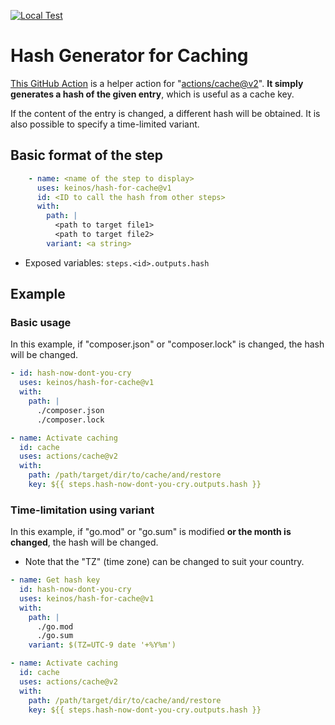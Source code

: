 [![Local Test](https://github.com/KEINOS/gh-action-hash-for-cache/actions/workflows/test.yml/badge.svg?branch=main)](https://github.com/KEINOS/gh-action-hash-for-cache/actions/workflows/test.yml "View status on GitHub")

# Hash Generator for Caching

[This GitHub Action](https://github.com/KEINOS/gh-action-hash-for-cache) is a helper action for "[actions/cache@v2](https://github.com/marketplace/actions/cache)".
**It simply generates a hash of the given entry**, which is useful as a cache key.

If the content of the entry is changed, a different hash will be obtained.
It is also possible to specify a time-limited variant.

## Basic format of the step

```yaml
    - name: <name of the step to display>
      uses: keinos/hash-for-cache@v1
      id: <ID to call the hash from other steps>
      with:
        path: |
          <path to target file1>
          <path to target file2>
        variant: <a string>
```

- Exposed variables: `steps.<id>.outputs.hash`

## Example

### Basic usage

In this example, if "composer.json" or "composer.lock" is changed, the hash will be changed.

```yaml
- id: hash-now-dont-you-cry
  uses: keinos/hash-for-cache@v1
  with:
    path: |
      ./composer.json
      ./composer.lock

- name: Activate caching
  id: cache
  uses: actions/cache@v2
  with:
    path: /path/target/dir/to/cache/and/restore
    key: ${{ steps.hash-now-dont-you-cry.outputs.hash }}
```

### Time-limitation using variant

In this example, if "go.mod" or "go.sum" is modified **or the month is changed**, the hash will be changed.

- Note that the "TZ" (time zone) can be changed to suit your country.

```yaml
- name: Get hash key
  id: hash-now-dont-you-cry
  uses: keinos/hash-for-cache@v1
  with:
    path: |
      ./go.mod
      ./go.sum
    variant: $(TZ=UTC-9 date '+%Y%m')

- name: Activate caching
  id: cache
  uses: actions/cache@v2
  with:
    path: /path/target/dir/to/cache/and/restore
    key: ${{ steps.hash-now-dont-you-cry.outputs.hash }}
```
